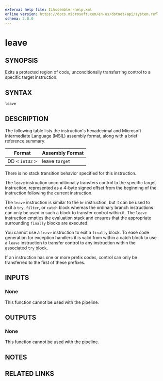 ```yaml
---
external help file: ILAssembler-help.xml
online version: https://docs.microsoft.com/en-us/dotnet/api/system.reflection.emit.opcodes.leave
schema: 2.0.0
---
```


# leave

## SYNOPSIS

Exits a protected region of code, unconditionally transferring control to a specific target instruction.

## SYNTAX

```powershell
leave
```

## DESCRIPTION

The following table lists the instruction's hexadecimal and Microsoft Intermediate Language (MSIL) assembly format, along with a brief reference summary:

| Format         | Assembly Format |
| -------------- | --------------- |
| DD < `int32` > | leave `target`  |

 There is no stack transition behavior specified for this instruction.

 The `leave` instruction unconditionally transfers control to the specific target instruction, represented as a 4-byte signed offset from the beginning of the instruction following the current instruction.

 The `leave` instruction is similar to the `br` instruction, but it can be used to exit a `try`, `filter`, or `catch` block whereas the ordinary branch instructions can only be used in such a block to transfer control within it. The `leave` instruction empties the evaluation stack and ensures that the appropriate surrounding `finally` blocks are executed.

 You cannot use a `leave` instruction to exit a `finally` block. To ease code generation for exception handlers it is valid from within a catch block to use a `leave` instruction to transfer control to any instruction within the associated `try` block.

 If an instruction has one or more prefix codes, control can only be transferred to the first of these prefixes.

## INPUTS

### None

This function cannot be used with the pipeline.

## OUTPUTS

### None

This function cannot be used with the pipeline.

## NOTES

## RELATED LINKS
